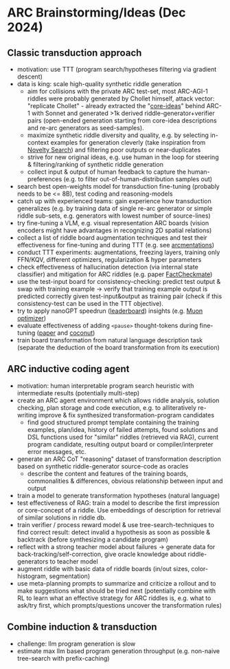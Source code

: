 # ARC Brainstorming/Ideas (Dec 2024)

## Classic transduction approach

- motivation: use TTT (program search/hypotheses filtering via gradient descent)
- data is king: scale high-quality synthetic riddle generation
	- aim for collisions with the private ARC test-set, most ARC-AGI-1 riddles were probably generated by Chollet himself, attack vector: "replicate Chollet" - already extracted the "[core-ideas](https://github.com/open-thought/arc-agi-2/blob/main/arc-1/annotated-re-arc/core_idea_samples.json)" behind ARC-1 with Sonnet and generated >1k derived riddle-generator+verifier pairs (open-ended generation starting from core-idea descriptions and re-arc generators as seed-samples).
	- maximize synthetic riddle diversity and quality, e.g. by selecting in-context examples for generation cleverly (take inspiration from [Novelty Search](https://algorithmafternoon.com/novelty/novelty_search_algorithm/)) and filtering poor outputs or near-duplicates
	- strive for new original ideas, e.g. use human in the loop for steering & filtering/ranking of synthetic riddle generation
	- collect input & output of human feedback to capture the human-preferences (e.g. to filter out-of-human-distribution samples out)
- search best open-weights model for transduction fine-tuning (probably needs to be <= 8B), test coding and reasoning-models
- catch up with experienced teams: gain experience how transduction generalizes (e.g. by training data of single re-arc generator or simple riddle sub-sets, e.g. generators with lowest number of source-lines)
- try fine-tuning a VLM, e.g. visual representation ARC boards (vision encoders might have advantages in recognizing 2D spatial relations)
- collect a list of riddle board augmentation techniques and test their effectiveness for fine-tuning and during TTT (e.g. see [arcmentations](https://github.com/arc-community/arcmentations))
- conduct TTT experiments: augmentations, freezing layers, training only FFN/KQV, different optimizers, regularization & hyper parameters
- check effectiveness of hallucination detection (via internal state classifier) and mitigation for ARC riddles (e.g. paper [FactCheckmate](https://arxiv.org/abs/2410.02899))
- use the test-input board for consistency-checking: predict test output & swap with training example -> verify that training example output is predicted correctly given test-input&output as training pair (check if this consistency-test can be used in the TTT objective).
- try to apply nanoGPT speedrun ([leaderboard](https://app.primeintellect.ai/speedrun/nanogpt)) insights (e.g. [Muon optimizer](https://github.com/KellerJordan/Muon))
- evaluate effectiveness of adding `<pause>` thought-tokens during fine-tuning ([paper](https://arxiv.org/abs/2310.02226) and [coconut](https://arxiv.org/abs/2412.06769))
- train board transformation from natural language description task (separate the deduction of the board transformation from its execution)


## ARC inductive coding agent

- motivation: human interpretable program search heuristic with intermediate results (potentially multi-step)
- create an ARC agent environment which allows riddle analysis, solution checking, plan storage and code execution, e.g. to  alliteratively re-writing improve & fix synthesized transformation-program candidates
	- find good structured prompt template containing the training examples, plan/idea, history of failed attempts, found solutions and DSL functions used for "similar" riddles (retrieved via RAG), current program candidate, resulting output board or compiler/interpreter error messages, etc.
- generate an ARC CoT "reasoning" dataset of transformation description based on synthetic riddle-generator source-code as oracles
	- describe the content and features of the training boards, commonalities & differences, obvious relationship between input and output
- train a model to generate transformation hypotheses (natural language)
- test effectiveness of RAG: train a model to describe the first impression or core-concept of a riddle. Use embeddings of description for retrieval of similar solutions in riddle db.
- train verifier / process reward model & use tree-search-techniques to find correct result: detect invalid a hypothesis as soon as possible & backtrack (before synthesizing a candidate program)
- reflect with a strong teacher model about failures -> generate data for back-tracking/self-correction, give oracle knowledge about riddle-generators to teacher model
- augment riddle with basic data of riddle boards (in/out sizes, color-histogram, segmentation)
- use meta-planning prompts to summarize and criticize a rollout and to make suggestions what should be tried next (potentially combine with RL to learn what an effective strategy for ARC riddles is, e.g. what to ask/try first, which prompts/questions uncover the transformation rules)


## Combine induction & transduction

- challenge: llm program generation is slow
- estimate max llm based program generation throughput (e.g. non-naive tree-search with prefix-caching)

